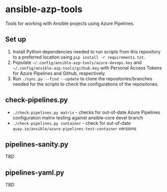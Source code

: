 # ansible-azp-tools
Tools for working with Ansible projects using Azure Pipelines.

## Set up
1. Install Python dependencies needed to run scripts from this repository to a preferred location using `pip install -r requirements.txt`.
2. Populate `~/.config/ansible-azp-tools/azure-devops.key` and `~/.config/ansible-azp-tools/github.key` with Personal Access Tokens for Azure Pipelines and Github, respectively.
3. Run `./sync.py --find --update` to clone the repositories/branches needed for the scripts to check the configurations of the repositories.

## check-pipelines.py
* `./check-pipelines.py matrix` - checks for out-of-date Azure Pipelines configuration matrix testing against ansible-core devel branch
* `./check-pipelines.py container` - check for out-of-date `quay.io/ansible/azure-pipelines-test-container` versions

## pipelines-sanity.py
TBD

## pipelines-yaml.py
TBD

